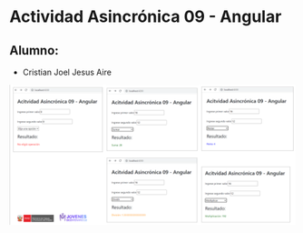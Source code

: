 # Actividad Asincrónica 09 - Angular
## Alumno:
- Cristian Joel Jesus Aire

![](src/assets/Captura.PNG)